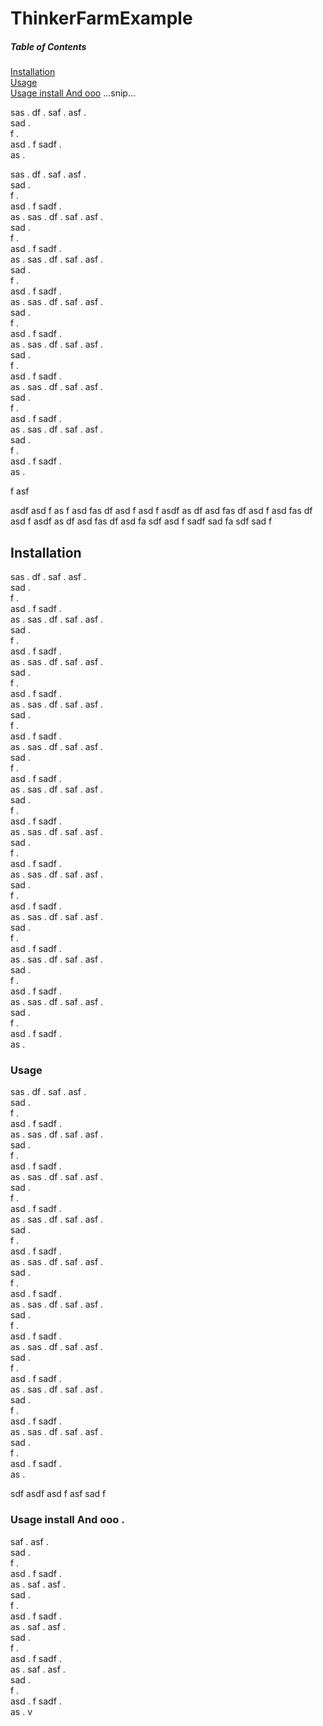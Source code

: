 # ThinkerFarmExample

##### Table of Contents  
[Installation](#Installation)  
[Usage](#Usage)  
[Usage install And ooo](#UsageinstallAndooo) 
...snip...    
<a name="installation"/>






sas . 
df . 
saf . 
asf .  
sad .  
f .    
asd . 
f
sadf .   
as . 

sas . 
df . 
saf . 
asf .  
sad .  
f .    
asd . 
f
sadf .   
as . 
sas . 
df . 
saf . 
asf .  
sad .  
f .    
asd . 
f
sadf .   
as . sas . 
df . 
saf . 
asf .  
sad .  
f .    
asd . 
f
sadf .   
as . 
sas . 
df . 
saf . 
asf .  
sad .  
f .    
asd . 
f
sadf .   
as . 
sas . 
df . 
saf . 
asf .  
sad .  
f .    
asd . 
f
sadf .   
as . 
sas . 
df . 
saf . 
asf .  
sad .  
f .    
asd . 
f
sadf .   
as . 
sas . 
df . 
saf . 
asf .  
sad .  
f .    
asd . 
f
sadf .   
as . 

f
asf

asdf
asd
f
as
f
asd
fas
df
asd
f
asd
f
asdf
as
df
asd
fas
df
asd
f
asd
fas
df
asd
f
asdf
as
df
asd
fas
df
asd
fa
sdf
asd
f
sadf
sad
fa
sdf
sad
f
## Installation

sas . 
df . 
saf . 
asf .  
sad .  
f .    
asd . 
f
sadf .   
as . 
sas . 
df . 
saf . 
asf .  
sad .  
f .    
asd . 
f
sadf .   
as . sas . 
df . 
saf . 
asf .  
sad .  
f .    
asd . 
f
sadf .   
as . sas . 
df . 
saf . 
asf .  
sad .  
f .    
asd . 
f
sadf .   
as . 
sas . 
df . 
saf . 
asf .  
sad .  
f .    
asd . 
f
sadf .   
as . sas . 
df . 
saf . 
asf .  
sad .  
f .    
asd . 
f
sadf .   
as . 
sas . 
df . 
saf . 
asf .  
sad .  
f .    
asd . 
f
sadf .   
as . sas . 
df . 
saf . 
asf .  
sad .  
f .    
asd . 
f
sadf .   
as . sas . 
df . 
saf . 
asf .  
sad .  
f .    
asd . 
f
sadf .   
as . sas . 
df . 
saf . 
asf .  
sad .  
f .    
asd . 
f
sadf .   
as . sas . 
df . 
saf . 
asf .  
sad .  
f .    
asd . 
f
sadf .   
as . 

### Usage

sas . 
df . 
saf . 
asf .  
sad .  
f .    
asd . 
f
sadf .   
as . 
sas . 
df . 
saf . 
asf .  
sad .  
f .    
asd . 
f
sadf .   
as . 
sas . 
df . 
saf . 
asf .  
sad .  
f .    
asd . 
f
sadf .   
as . 
sas . 
df . 
saf . 
asf .  
sad .  
f .    
asd . 
f
sadf .   
as . sas . 
df . 
saf . 
asf .  
sad .  
f .    
asd . 
f
sadf .   
as . 
sas . 
df . 
saf . 
asf .  
sad .  
f .    
asd . 
f
sadf .   
as . 
sas . 
df . 
saf . 
asf .  
sad .  
f .    
asd . 
f
sadf .   
as . 
sas . 
df . 
saf . 
asf .  
sad .  
f .    
asd . 
f
sadf .   
as . 
sas . 
df . 
saf . 
asf .  
sad .  
f .    
asd . 
f
sadf .   
as . 

sdf
asdf
asd
f
asf
sad
f


### Usage install And ooo . 

saf . 
asf .  
sad .  
f .    
asd . 
f
sadf .   
as . 
saf . 
asf .  
sad .  
f .    
asd . 
f
sadf .   
as . 
saf . 
asf .  
sad .  
f .    
asd . 
f
sadf .   
as . 
saf . 
asf .  
sad .  
f .    
asd . 
f
sadf .   
as . 
v
